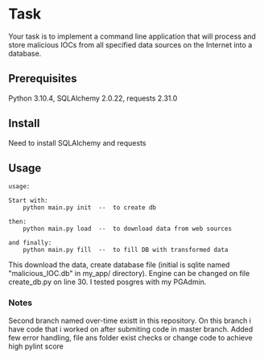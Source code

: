 
# Task 
Your task is to implement a command line application that will process and store
malicious IOCs from all specified data sources on the Internet into a database.

## Prerequisites
Python 3.10.4, SQLAlchemy 2.0.22, requests 2.31.0

## Install 
Need to install SQLAlchemy and requests

## Usage
```
usage:

Start with:
    python main.py init  --  to create db

then:
    python main.py load  --  to download data from web sources

and finally:
    python main.py fill  --  to fill DB with transformed data
```

This download the data, create database file (initial is sqlite named "malicious_IOC.db" in my_app/ directory).
Engine can be changed on file create_db.py on line 30.
I tested posgres with my PGAdmin.

### Notes
Second branch named over-time existt in this repository.
On this branch i have code that i worked on after submiting code in master branch.
Added few error handling, file ans folder exist checks or change code to achieve high pylint score